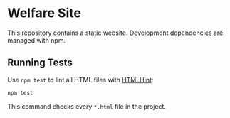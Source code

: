# Welfare Site

This repository contains a static website. Development dependencies are managed with npm.

## Running Tests

Use `npm test` to lint all HTML files with [HTMLHint](https://htmlhint.com/):

```bash
npm test
```

This command checks every `*.html` file in the project.
